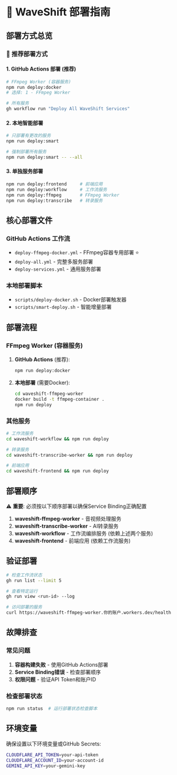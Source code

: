 # 🚀 WaveShift 部署指南

## 部署方式总览

### 🎯 **推荐部署方式**

#### **1. GitHub Actions 部署 (推荐)**
```bash
# FFmpeg Worker (容器服务)
npm run deploy:docker
# 选择: 1 - FFmpeg Worker

# 所有服务
gh workflow run "Deploy All WaveShift Services"
```

#### **2. 本地智能部署**
```bash
# 只部署有更改的服务
npm run deploy:smart

# 强制部署所有服务
npm run deploy:smart -- --all
```

#### **3. 单独服务部署**
```bash
npm run deploy:frontend     # 前端应用
npm run deploy:workflow     # 工作流服务
npm run deploy:ffmpeg       # FFmpeg Worker
npm run deploy:transcribe   # 转录服务
```

## 核心部署文件

### **GitHub Actions 工作流**
- `deploy-ffmpeg-docker.yml` - FFmpeg容器专用部署 ⭐
- `deploy-all.yml` - 完整多服务部署
- `deploy-services.yml` - 通用服务部署

### **本地部署脚本**
- `scripts/deploy-docker.sh` - Docker部署触发器
- `scripts/smart-deploy.sh` - 智能增量部署

## 部署流程

### **FFmpeg Worker (容器服务)**
1. **GitHub Actions** (推荐):
   ```bash
   npm run deploy:docker
   ```
   
2. **本地部署** (需要Docker):
   ```bash
   cd waveshift-ffmpeg-worker
   docker build -t ffmpeg-container .
   npm run deploy
   ```

### **其他服务**
```bash
# 工作流服务
cd waveshift-workflow && npm run deploy

# 转录服务  
cd waveshift-transcribe-worker && npm run deploy

# 前端应用
cd waveshift-frontend && npm run deploy
```

## 部署顺序

⚠️ **重要**: 必须按以下顺序部署以确保Service Binding正确配置

1. **waveshift-ffmpeg-worker** - 音视频处理服务
2. **waveshift-transcribe-worker** - AI转录服务
3. **waveshift-workflow** - 工作流编排服务 (依赖上述两个服务)
4. **waveshift-frontend** - 前端应用 (依赖工作流服务)

## 验证部署

```bash
# 检查工作流状态
gh run list --limit 5

# 查看特定运行
gh run view <run-id> --log

# 访问部署的服务
curl https://waveshift-ffmpeg-worker.你的账户.workers.dev/health
```

## 故障排查

### **常见问题**
1. **容器构建失败** - 使用GitHub Actions部署
2. **Service Binding错误** - 检查部署顺序
3. **权限问题** - 验证API Token和账户ID

### **检查部署状态**
```bash
npm run status  # 运行部署状态检查脚本
```

## 环境变量

确保设置以下环境变量或GitHub Secrets:
```bash
CLOUDFLARE_API_TOKEN=your-api-token
CLOUDFLARE_ACCOUNT_ID=your-account-id
GEMINI_API_KEY=your-gemini-key
```